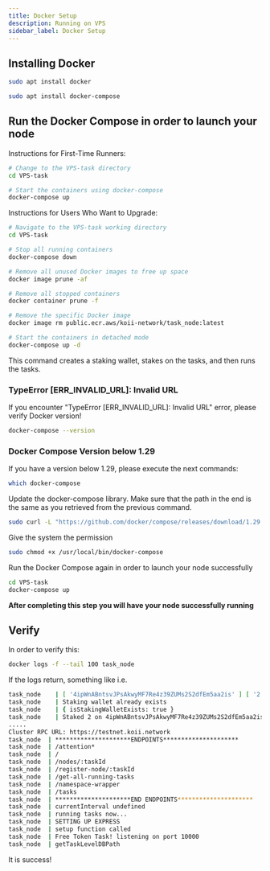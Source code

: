 ```yaml
---
title: Docker Setup
description: Running on VPS
sidebar_label: Docker Setup
---
```


## **Installing Docker**

```sh
sudo apt install docker
```
```sh
sudo apt install docker-compose
```

## Run the Docker Compose in order to launch your node
Instructions for First-Time Runners:
```sh
# Change to the VPS-task directory
cd VPS-task

# Start the containers using docker-compose
docker-compose up
```
Instructions for Users Who Want to Upgrade:
```sh
# Navigate to the VPS-task working directory
cd VPS-task

# Stop all running containers
docker-compose down

# Remove all unused Docker images to free up space
docker image prune -af

# Remove all stopped containers
docker container prune -f

# Remove the specific Docker image
docker image rm public.ecr.aws/koii-network/task_node:latest

# Start the containers in detached mode
docker-compose up -d

```
This command creates a staking wallet, stakes on the tasks, and then runs the tasks.
### TypeError [ERR_INVALID_URL]: Invalid URL
If you encounter "TypeError [ERR_INVALID_URL]: Invalid URL" error, please verify Docker version!
```sh
docker-compose --version
```
### Docker Compose Version below 1.29
If you have a version below 1.29, please execute the next commands:

```sh
which docker-compose
```


Update the docker-compose library. Make sure that the path in the end is the same as you retrieved from the previous command.

```sh
sudo curl -L "https://github.com/docker/compose/releases/download/1.29.2/docker-compose-$(uname -s)-$(uname -m)" -o /usr/local/bin/docker-compose
```
Give the system the permission

```sh
sudo chmod +x /usr/local/bin/docker-compose
```

Run the Docker Compose again in order to launch your node successfully

```sh
cd VPS-task
docker-compose up
```

**After completing this step you will have your node successfully running**

## Verify
In order to verify this:

```sh
docker logs -f --tail 100 task_node
```

If the logs return, something like i.e.

```sh
task_node    | [ '4ipWnABntsvJPsAkwyMF7Re4z39ZUMs2S2dfEm5aa2is' ] [ '2' ]
task_node    | Staking wallet already exists
task_node    | { isStakingWalletExists: true }
task_node    | Staked 2 on 4ipWnABntsvJPsAkwyMF7Re4z39ZUMs2S2dfEm5aa2is
.....
Cluster RPC URL: https://testnet.koii.network
task_node  | *********************ENDPOINTS*********************
task_node  | /attention*
task_node  | /
task_node  | /nodes/:taskId
task_node  | /register-node/:taskId
task_node  | /get-all-running-tasks
task_node  | /namespace-wrapper
task_node  | /tasks
task_node  | *********************END ENDPOINTS*********************
task_node  | currentInterval undefined
task_node  | running tasks now...
task_node  | SETTING UP EXPRESS
task_node  | setup function called
task_node  | Free Token Task! listening on port 10000
task_node  | getTaskLevelDBPath
```

It is success!
